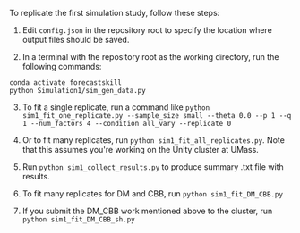 To replicate the first simulation study, follow these steps:

1. Edit `config.json` in the repository root to specify the location where output files should be saved.

2. In a terminal with the repository root as the working directory, run the following commands:

```
conda activate forecastskill
python Simulation1/sim_gen_data.py
```

3. To fit a single replicate, run a command like `python sim1_fit_one_replicate.py --sample_size small --theta 0.0 --p 1 --q 1 --num_factors 4 --condition all_vary --replicate 0`

4. Or to fit many replicates, run `python sim1_fit_all_replicates.py`. Note that this assumes you're working on the Unity cluster at UMass.

5. Run `python sim1_collect_results.py` to produce summary .txt file with results.

6. To fit many replicates for DM and CBB, run `python sim1_fit_DM_CBB.py`

7. If you submit the DM_CBB work mentioned above to the cluster, run `python sim1_fit_DM_CBB_sh.py` 